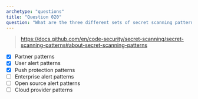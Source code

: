 ```yaml
---
archetype: "questions"
title: "Question 020"
question: "What are the three different sets of secret scanning patterns that GitHub maintains? (Select three.)"
---
```



> https://docs.github.com/en/code-security/secret-scanning/secret-scanning-patterns#about-secret-scanning-patterns
- [x] Partner patterns 
- [x] User alert patterns
- [x] Push protection patterns
- [ ] Enterprise alert patterns
- [ ] Open source alert patterns
- [ ] Cloud provider patterns
